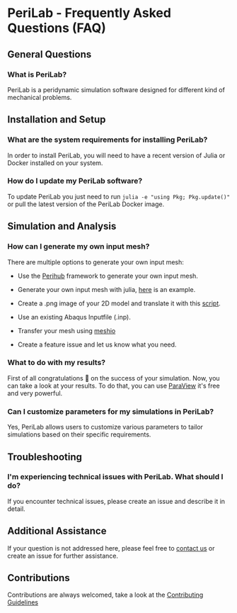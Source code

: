 # PeriLab - Frequently Asked Questions (FAQ)

## General Questions

### What is PeriLab?

PeriLab is a peridynamic simulation software designed for different kind of mechanical problems.

## Installation and Setup

### What are the system requirements for installing PeriLab?

In order to install PeriLab, you will need to have a recent version of Julia or Docker installed on your system.

### How do I update my PeriLab software?

To update PeriLab you just need to run `julia -e "using Pkg; Pkg.update()"` or pull the latest version of the PeriLab Docker image.

## Simulation and Analysis

### How can I generate my own input mesh?

There are multiple options to generate your own input mesh:

- Use the [Perihub](https://gitlab.com/dlr-perihub/Perihub.jl) framework to generate your own input mesh.

- Generate your own input mesh with julia, [here](https://github.com/PeriHub/PeriLab.jl/blob/main/examples/Training/meshing/mesh.jl) is an example.

- Create a .png image of your 2D model and translate it with this [script](https://github.com/PeriHub/PeriLab.jl/blob/main/examples/Training/meshing/image.jl).

- Use an existing Abaqus Inputfile (.inp).

- Transfer your mesh using [meshio](https://github.com/nschloe/meshio)

- Create a feature issue and let us know what you need.

### What to do with my results?

First of all congratulations 🎉 on the success of your simulation. Now, you can take a look at your results. To do that, you can use [ParaView](https://www.paraview.org/) it's free and very powerful.

### Can I customize parameters for my simulations in PeriLab?

Yes, PeriLab allows users to customize various parameters to tailor simulations based on their specific requirements.

## Troubleshooting

### I'm experiencing technical issues with PeriLab. What should I do?

If you encounter technical issues, please create an issue and describe it in detail.

## Additional Assistance

If your question is not addressed here, please feel free to [contact us](mailto:christian.willberg@dlr.de) or create an issue for further assistance.

## Contributions

Contributions are always welcomed, take a look at the [Contributing Guidelines](https://github.com/PeriHub/PeriLab.jl/blob/main/CONTRIBUTING.md)

